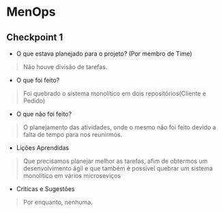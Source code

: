 # MenOps

## Checkpoint 1

* O que estava planejado para o projeto? (Por membro de Time)
>Não houve divisão de tarefas.

* O que foi feito?
>Foi quebrado o sistema monolítico em dois repositórios(Cliente e Pedido)

* O que não foi feito?
>O planejamento das atividades, onde o mesmo não foi feito devido a falta de tempo para nos reunirmos.

* Lições Aprendidas
>Que precisamos planejar melhor as tarefas, afim de obtermos um desenvolvimento ágil e 
>que também é possível quebrar um sistema monolítico em vários microseviços

*  Critícas e Sugestões
>Por enquanto, nenhuma.

